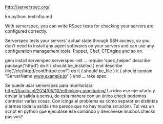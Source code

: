 http://serverspec.org/

En python: testinfra.md

With serverspec, you can write RSpec tests for checking your servers are configured correctly.

Serverspec tests your servers' actual state through SSH access, so you don't need to install any agent softwares on your servers and can use any configuration management tools, Puppet, Chef, CFEngine and so on.

gem install serverspec
serverspec-init
...
require 'spec_helper'
describe package('httpd') do
  it { should be_installed }
end
describe file('/etc/httpd/conf/httpd.conf') do
  it { should be_file }
  it { should contain "ServerName www.example.jp" }
end
...
rake spec



Se puede usar serverspec para monitorizar: http://fractio.nl/2014/05/10/rethinking-monitoring/
La idea ese ejecutarlo y enviar la salida a sensu, de esta manera con un único check podemos controlar varias cosas.
Con icinga el problema es como separar en distintas alarmas toda la salida (me parece que no hay mucha solución). Tal vez un script en python que ejecutase ese comando y devolviese muchos checks pasivos?
